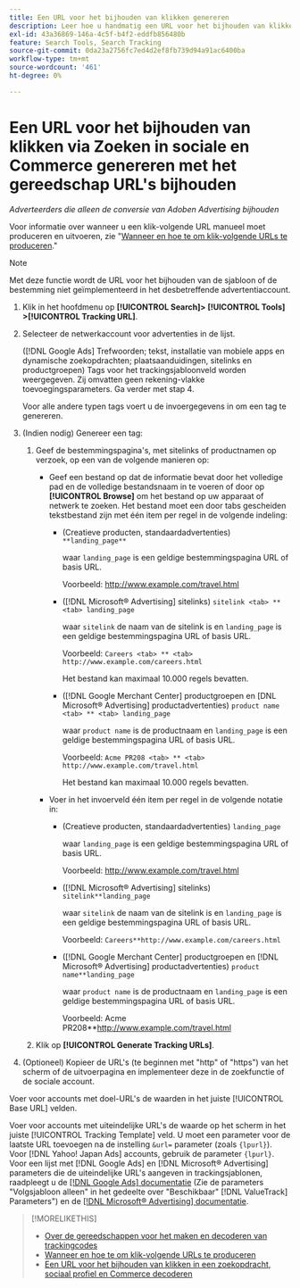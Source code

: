 ```yaml
---
title: Een URL voor het bijhouden van klikken genereren
description: Leer hoe u handmatig een URL voor het bijhouden van klikken in Zoeken, Sociaal en Commerce genereert.
exl-id: 43a36869-146a-4c5f-b4f2-eddfb856480b
feature: Search Tools, Search Tracking
source-git-commit: 0da23a2756fc7ed4d2ef8fb739d94a91ac6400ba
workflow-type: tm+mt
source-wordcount: '461'
ht-degree: 0%

---
```


# Een URL voor het bijhouden van klikken via Zoeken in sociale en Commerce genereren met het gereedschap URL&#39;s bijhouden

*Adverteerders die alleen de conversie van Adoben Advertising bijhouden*

Voor informatie over wanneer u een klik-volgende URL manueel moet produceren en uitvoeren, zie &quot;[Wanneer en hoe te om klik-volgende URLs te produceren](/help/search-social-commerce/tracking/click-tracking-ways-to-generate.md).&quot;

>[!NOTE]
>
>Met deze functie wordt de URL voor het bijhouden van de sjabloon of de bestemming niet geïmplementeerd in het desbetreffende advertentiaccount.

1. Klik in het hoofdmenu op **[!UICONTROL Search]> [!UICONTROL Tools] >[!UICONTROL Tracking URL]**.

1. Selecteer de netwerkaccount voor advertenties in de lijst.

   ([!DNL Google Ads] Trefwoorden; tekst, installatie van mobiele apps en dynamische zoekopdrachten; plaatsaanduidingen, sitelinks en productgroepen) Tags voor het trackingsjabloonveld worden weergegeven. Zij omvatten geen rekening-vlakke toevoegingsparameters. Ga verder met stap 4.

   Voor alle andere typen tags voert u de invoergegevens in om een tag te genereren.

1. (Indien nodig) Genereer een tag:

   1. Geef de bestemmingspagina&#39;s, met sitelinks of productnamen op verzoek, op een van de volgende manieren op:

      * Geef een bestand op dat de informatie bevat door het volledige pad en de volledige bestandsnaam in te voeren of door op **[!UICONTROL Browse]** om het bestand op uw apparaat of netwerk te zoeken. Het bestand moet een door tabs gescheiden tekstbestand zijn met één item per regel in de volgende indeling:

         * (Creatieve producten, standaardadvertenties) `**landing_page**`

           waar `landing_page` is een geldige bestemmingspagina URL of basis URL.

           Voorbeeld: http://www.example.com/travel.html

         * ([!DNL Microsoft® Advertising] sitelinks) `sitelink <tab> ** <tab> landing_page`

           waar `sitelink` de naam van de sitelink is en `landing_page` is een geldige bestemmingspagina URL of basis URL.

           Voorbeeld: `Careers <tab> ** <tab> http://www.example.com/careers.html`

           Het bestand kan maximaal 10.000 regels bevatten.

         * ([!DNL Google Merchant Center] productgroepen en [DNL Microsoft® Advertising] productadvertenties) `product name <tab> ** <tab> landing_page`

           waar `product name` is de productnaam en `landing_page` is een geldige bestemmingspagina URL of basis URL.

           Voorbeeld: `Acme PR208 <tab> ** <tab> http://www.example.com/travel.html`

           Het bestand kan maximaal 10.000 regels bevatten.

      * Voer in het invoerveld één item per regel in de volgende notatie in:

         * (Creatieve producten, standaardadvertenties) `landing_page`

           waar `landing_page` is een geldige bestemmingspagina URL of basis URL.

           Voorbeeld: http://www.example.com/travel.html

         * ([!DNL Microsoft® Advertising] sitelinks) `sitelink**landing_page`

           waar `sitelink` de naam van de sitelink is en `landing_page` is een geldige bestemmingspagina URL of basis URL.

           Voorbeeld: `Careers**http://www.example.com/careers.html`

         * ([!DNL Google Merchant Center] productgroepen en [!DNL Microsoft® Advertising] productadvertenties) `product name**landing_page`

           waar `product name` is de productnaam en `landing_page` is een geldige bestemmingspagina URL of basis URL.

           Voorbeeld: Acme PR208**http://www.example.com/travel.html

   1. Klik op **[!UICONTROL Generate Tracking URLs]**.

1. (Optioneel) Kopieer de URL&#39;s (te beginnen met &quot;http&quot; of &quot;https&quot;) van het scherm of de uitvoerpagina en implementeer deze in de zoekfunctie of de sociale account.

Voer voor accounts met doel-URL&#39;s de waarden in het juiste [!UICONTROL Base URL] velden.

Voer voor accounts met uiteindelijke URL&#39;s de waarde op het scherm in het juiste [!UICONTROL Tracking Template] veld. U moet een parameter voor de laatste URL toevoegen na de instelling `&url=` parameter (zoals `{lpurl}`). Voor [!DNL Yahoo! Japan Ads] accounts, gebruik de parameter `{lpurl}`. Voor een lijst met [!DNL Google Ads] en [!DNL Microsoft® Advertising] parameters die de uiteindelijke URL&#39;s aangeven in trackingsjablonen, raadpleegt u de [[!DNL Google Ads] documentatie](https://support.google.com/google-ads/answer/6305348) (Zie de parameters &quot;Volgsjabloon alleen&quot; in het gedeelte over &quot;Beschikbaar&quot; [!DNL ValueTrack] Parameters&quot;) en de [[!DNL Microsoft® Advertising] documentatie](https://help.ads.microsoft.com/#apex/3/en/56799/2).

>[!MORELIKETHIS]
>
>* [Over de gereedschappen voor het maken en decoderen van trackingcodes](tracking-tools-about.md)
>* [Wanneer en hoe te om klik-volgende URLs te produceren](/help/search-social-commerce/tracking/click-tracking-ways-to-generate.md)
>* [Een URL voor het bijhouden van klikken in een zoekopdracht, sociaal profiel en Commerce decoderen](click-tracking-url-decode.md)
